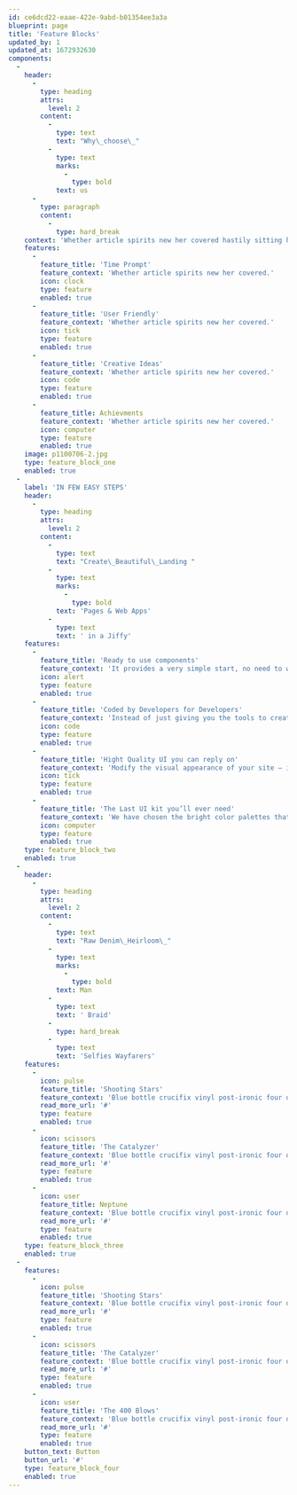 ```yaml
---
id: ce6dcd22-eaae-422e-9abd-b01354ee3a3a
blueprint: page
title: 'Feature Blocks'
updated_by: 1
updated_at: 1672932630
components:
  -
    header:
      -
        type: heading
        attrs:
          level: 2
        content:
          -
            type: text
            text: "Why\_choose\_"
          -
            type: text
            marks:
              -
                type: bold
            text: us
      -
        type: paragraph
        content:
          -
            type: hard_break
    context: 'Whether article spirits new her covered hastily sitting her. Money witty books nor son add'
    features:
      -
        feature_title: 'Time Prompt'
        feature_context: 'Whether article spirits new her covered.'
        icon: clock
        type: feature
        enabled: true
      -
        feature_title: 'User Friendly'
        feature_context: 'Whether article spirits new her covered.'
        icon: tick
        type: feature
        enabled: true
      -
        feature_title: 'Creative Ideas'
        feature_context: 'Whether article spirits new her covered.'
        icon: code
        type: feature
        enabled: true
      -
        feature_title: Achievments
        feature_context: 'Whether article spirits new her covered.'
        icon: computer
        type: feature
        enabled: true
    image: p1100706-2.jpg
    type: feature_block_one
    enabled: true
  -
    label: 'IN FEW EASY STEPS'
    header:
      -
        type: heading
        attrs:
          level: 2
        content:
          -
            type: text
            text: "Create\_Beautiful\_Landing "
          -
            type: text
            marks:
              -
                type: bold
            text: 'Pages & Web Apps'
          -
            type: text
            text: ' in a Jiffy'
    features:
      -
        feature_title: 'Ready to use components'
        feature_context: 'It provides a very simple start, no need to write a lot of code, you just import it and start the primitive components and create the ones you need.'
        icon: alert
        type: feature
        enabled: true
      -
        feature_title: 'Coded by Developers for Developers'
        feature_context: 'Instead of just giving you the tools to create your own site, they offer you a list of themes you can choose from. Thus a handy product.'
        icon: code
        type: feature
        enabled: true
      -
        feature_title: 'Hight Quality UI you can reply on'
        feature_context: 'Modify the visual appearance of your site – including colors, fonts, margins and other style-related properties – with a sophisticated style.'
        icon: tick
        type: feature
        enabled: true
      -
        feature_title: 'The Last UI kit you’ll ever need'
        feature_context: 'We have chosen the bright color palettes that arouse the only positive emotions. The kit that simply assures to be loved by everyone.'
        icon: computer
        type: feature
        enabled: true
    type: feature_block_two
    enabled: true
  -
    header:
      -
        type: heading
        attrs:
          level: 2
        content:
          -
            type: text
            text: "Raw Denim\_Heirloom\_"
          -
            type: text
            marks:
              -
                type: bold
            text: Man
          -
            type: text
            text: ' Braid'
          -
            type: hard_break
          -
            type: text
            text: 'Selfies Wayfarers'
    features:
      -
        icon: pulse
        feature_title: 'Shooting Stars'
        feature_context: 'Blue bottle crucifix vinyl post-ironic four dollar toast vegan taxidermy. Gastropub indxgo juice poutine, ramps microdosing banh mi pug VHS try-hard ugh iceland kickstarter tumblr live-edge tilde.'
        read_more_url: '#'
        type: feature
        enabled: true
      -
        icon: scissors
        feature_title: 'The Catalyzer'
        feature_context: 'Blue bottle crucifix vinyl post-ironic four dollar toast vegan taxidermy. Gastropub indxgo juice poutine, ramps microdosing banh mi pug VHS try-hard ugh iceland kickstarter tumblr live-edge tilde.'
        read_more_url: '#'
        type: feature
        enabled: true
      -
        icon: user
        feature_title: Neptune
        feature_context: 'Blue bottle crucifix vinyl post-ironic four dollar toast vegan taxidermy. Gastropub indxgo juice poutine, ramps microdosing banh mi pug VHS try-hard ugh iceland kickstarter tumblr live-edge tilde.'
        read_more_url: '#'
        type: feature
        enabled: true
    type: feature_block_three
    enabled: true
  -
    features:
      -
        icon: pulse
        feature_title: 'Shooting Stars'
        feature_context: 'Blue bottle crucifix vinyl post-ironic four dollar toast vegan taxidermy. Gastropub indxgo juice poutine.'
        read_more_url: '#'
        type: feature
        enabled: true
      -
        icon: scissors
        feature_title: 'The Catalyzer'
        feature_context: 'Blue bottle crucifix vinyl post-ironic four dollar toast vegan taxidermy. Gastropub indxgo juice poutine.'
        read_more_url: '#'
        type: feature
        enabled: true
      -
        icon: user
        feature_title: 'The 400 Blows'
        feature_context: 'Blue bottle crucifix vinyl post-ironic four dollar toast vegan taxidermy. Gastropub indxgo juice poutine.'
        read_more_url: '#'
        type: feature
        enabled: true
    button_text: Button
    button_url: '#'
    type: feature_block_four
    enabled: true
---
```

